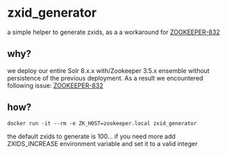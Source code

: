 # zxid_generator 

a simple helper to generate zxids, as a a workaround for [ZOOKEEPER-832](https://issues.apache.org/jira/browse/ZOOKEEPER-832)

## why?
we deploy our entire Solr 8.x.x with/Zookeeper 3.5.x ensemble without persistence of the previous deployment.
As a result we encountered following issue: [ZOOKEEPER-832](https://issues.apache.org/jira/browse/ZOOKEEPER-832)

## how?

`docker run -it --rm -e ZK_HOST=zookeeper.local zxid_generator`

the default zxids to generate is 100...
if you need more add ZXIDS_INCREASE environment variable and set it to a valid integer
